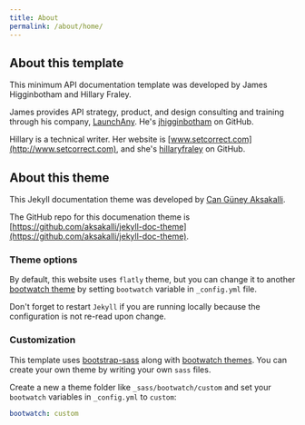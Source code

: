 ```yaml
---
title: About
permalink: /about/home/
---
```


## About this template

This minimum API documentation template was developed by James Higginbotham and Hillary Fraley.

James provides API strategy, product, and design consulting and training through his company, [LaunchAny](http://launchany.com). He's [jhigginbotham](https://github.com/jhigginbotham) on GitHub.

Hillary is a technical writer. Her website is [www.setcorrect.com](http://www.setcorrect.com), and she's [hillaryfraley](https://github.com/hillaryfraley) on GitHub.

## About this theme

This Jekyll documentation theme was developed by [Can Güney Aksakalli](https://aksakalli.github.io).

The GitHub repo for this documenation theme is [https://github.com/aksakalli/jekyll-doc-theme](https://github.com/aksakalli/jekyll-doc-theme).

### Theme options

By default, this website uses `flatly` theme, but you can change it to another [bootwatch theme](https://bootswatch.com/) by setting `bootwatch` variable in `_config.yml` file.

Don't forget to restart `Jekyll` if you are running locally because the configuration is not re-read upon change.

### Customization

This template uses [bootstrap-sass](https://github.com/twbs/bootstrap-sass) along with [bootwatch themes](https://bootswatch.com/). You can create your own theme by writing your own `sass` files.

Create a new a theme folder like `_sass/bootwatch/custom` and set your `bootwatch` variables in `_config.yml` to `custom`:

```yaml
bootwatch: custom
```

